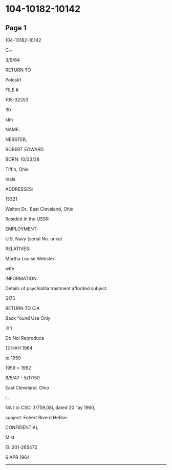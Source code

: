 # 104-10182-10142

## Page 1

104-10182-10142

C.-

3/9/64

RETURN TO

Polesk1

FILE #

105-32253

3b

sIm

NAME:

NEBSTER,

ROBERT EDWARD

BORN: 10/23/28

Tiffin, Ohio

male

ADDRESSES:

15321

Welton Dr., East Cleveland, Ohio

Resided In the USSR

EMPLOYMENT:

U.S. Navy (serial No. unko)

RELATIVES:

Martha Louise Webster

wife

INFORMATION:

Details of psychiatila trastment afforded subject.

5175

RETURN TO CIA

Back "ound Use Only

iX'i

Do Nol Reproduca

12 HAH 1964

to 1959

1959 = 1962

8/5/47 - 5/17/50

East Cleveland, Ohio

i...

NA I to CSCI 3/759,08l, dated 20 "ay 1960,

subject: Fohert Riverd HeRse.

CONFIDENTIAL

Mist

El: 201-265472

6 APR 1964

---

